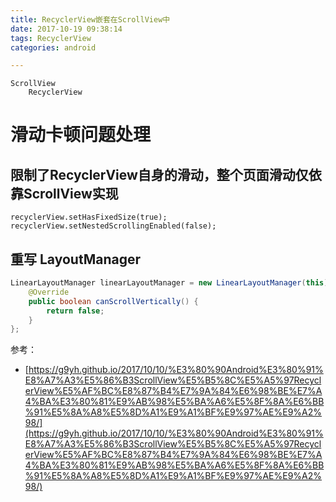 ```yaml
---
title: RecyclerView嵌套在ScrollView中
date: 2017-10-19 09:38:14
tags: RecyclerView
categories: android

---
```



<!--more-->

```
ScrollView
	RecyclerView
```

# 滑动卡顿问题处理

## 限制了RecyclerView自身的滑动，整个页面滑动仅依靠ScrollView实现

```
recyclerView.setHasFixedSize(true);
recyclerView.setNestedScrollingEnabled(false);
```

## 重写 LayoutManager

```java
LinearLayoutManager linearLayoutManager = new LinearLayoutManager(this) {
    @Override
    public boolean canScrollVertically() {
        return false;
    }
};
```


参考：

- [https://g9yh.github.io/2017/10/10/%E3%80%90Android%E3%80%91%E8%A7%A3%E5%86%B3ScrollView%E5%B5%8C%E5%A5%97RecyclerView%E5%AF%BC%E8%87%B4%E7%9A%84%E6%98%BE%E7%A4%BA%E3%80%81%E9%AB%98%E5%BA%A6%E5%8F%8A%E6%BB%91%E5%8A%A8%E5%8D%A1%E9%A1%BF%E9%97%AE%E9%A2%98/](https://g9yh.github.io/2017/10/10/%E3%80%90Android%E3%80%91%E8%A7%A3%E5%86%B3ScrollView%E5%B5%8C%E5%A5%97RecyclerView%E5%AF%BC%E8%87%B4%E7%9A%84%E6%98%BE%E7%A4%BA%E3%80%81%E9%AB%98%E5%BA%A6%E5%8F%8A%E6%BB%91%E5%8A%A8%E5%8D%A1%E9%A1%BF%E9%97%AE%E9%A2%98/)
